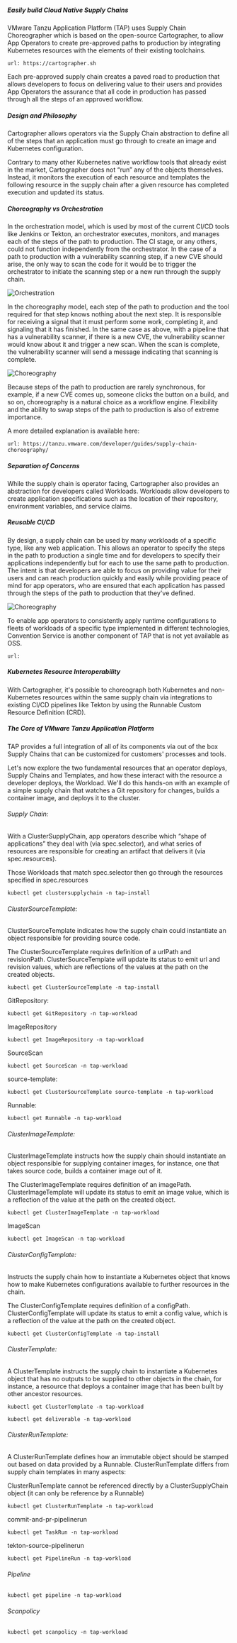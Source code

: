 ##### Easily build Cloud Native Supply Chains

VMware Tanzu Application Platform (TAP) uses Supply Chain Choreographer which is based on the open-source Cartographer, to allow App Operators to create pre-approved paths to production by integrating Kubernetes resources with the elements of their existing toolchains.

```dashboard:open-url
url: https://cartographer.sh
```

Each pre-approved supply chain creates a paved road to production that allows developers to focus on delivering value to their users and provides App Operators the assurance that all code in production has passed through all the steps of an approved workflow.

##### Design and Philosophy

Cartographer allows operators via the Supply Chain abstraction to define all of the steps that an application must go through to create an image and Kubernetes configuration.

Contrary to many other Kubernetes native workflow tools that already exist in the market, Cartographer does not “run” any of the objects themselves. Instead, it monitors the execution of each resource and templates the following resource in the supply chain after a given resource has completed execution and updated its status.

##### Choreography vs Orchestration

In the orchestration model, which is used by most of the current CI/CD tools like Jenkins or Tekton, an orchestrator executes, monitors, and manages each of the steps of the path to production. The CI stage, or any others, could not function independently from the orchestrator. In the case of a path to production with a vulnerability scanning step, if a new CVE should arise, the only way to scan the code for it would be to trigger the orchestrator to initiate the scanning step or a new run through the supply chain.

![Orchestration](images/catro-1.png)

In the choreography model, each step of the path to production and the tool required for that step knows nothing about the next step. It is responsible for receiving a signal that it must perform some work, completing it, and signaling that it has finished. In the same case as above, with a pipeline that has a vulnerability scanner, if there is a new CVE, the vulnerability scanner would know about it and trigger a new scan. When the scan is complete, the vulnerability scanner will send a message indicating that scanning is complete.

![Choreography](images/catro-2.png)

Because steps of the path to production are rarely synchronous, for example, if a new CVE comes up, someone clicks the button on a build, and so on, choreography is a natural choice as a workflow engine. Flexibility and the ability to swap steps of the path to production is also of extreme importance.

A more detailed explanation is available here:

```dashboard:open-url
url: https://tanzu.vmware.com/developer/guides/supply-chain-choreography/
```

##### Separation of Concerns

While the supply chain is operator facing, Cartographer also provides an abstraction for developers called Workloads. Workloads allow developers to create application specifications such as the location of their repository, environment variables, and service claims.

##### Reusable CI/CD

By design, a supply chain can be used by many workloads of a specific type, like any web application. This allows an operator to specify the steps in the path to production a single time and for developers to specify their applications independently but for each to use the same path to production. The intent is that developers are able to focus on providing value for their users and can reach production quickly and easily while providing peace of mind for app operators, who are ensured that each application has passed through the steps of the path to production that they've defined.

![Choreography](images/catro-3.png)

To enable app operators to consistently apply runtime configurations to fleets of workloads of a specific type implemented in different technologies, Convention Service is another component of TAP that is not yet available as OSS.

```dashboard:open-url
url: 
```

##### Kubernetes Resource Interoperability

With Cartographer, it's possible to choreograph both Kubernetes and non-Kubernetes resources within the same supply chain via integrations to existing CI/CD pipelines like Tekton by using the Runnable Custom Resource Definition (CRD).

##### The Core of VMware Tanzu Application Platform

TAP provides a full integration of all of its components via out of the box Supply Chains that can be customized for customers' processes and tools.

Let's now explore the two fundamental resources that an operator deploys, Supply Chains and Templates, and how these interact with the resource a developer deploys, the Workload. We'll do this hands-on with an example of a simple supply chain that watches a Git repository for changes, builds a container image, and deploys it to the cluster.

###### Supply Chain: 

With a ClusterSupplyChain, app operators describe which “shape of applications” they deal with (via spec.selector), and what series of resources are responsible for creating an artifact that delivers it (via spec.resources).

Those Workloads that match spec.selector then go through the resources specified in spec.resources

```execute
kubectl get clustersupplychain -n tap-install
```

###### ClusterSourceTemplate:

ClusterSourceTemplate indicates how the supply chain could instantiate an object responsible for providing source code.

The ClusterSourceTemplate requires definition of a urlPath and revisionPath. ClusterSourceTemplate will update its status to emit url and revision values, which are reflections of the values at the path on the created objects.

```execute
kubectl get ClusterSourceTemplate -n tap-install
```

GitRepository:

```execute
kubectl get GitRepository -n tap-workload
```

ImageRepository

```execute
kubectl get ImageRepository -n tap-workload
```

SourceScan

```execute
kubectl get SourceScan -n tap-workload
```

source-template:

```execute
kubectl get ClusterSourceTemplate source-template -n tap-workload
```

Runnable:

```execute
kubectl get Runnable -n tap-workload
```

###### ClusterImageTemplate:

ClusterImageTemplate instructs how the supply chain should instantiate an object responsible for supplying container images, for instance, one that takes source code, builds a container image out of it.

The ClusterImageTemplate requires definition of an imagePath. ClusterImageTemplate will update its status to emit an image value, which is a reflection of the value at the path on the created object.

```execute
kubectl get ClusterImageTemplate -n tap-workload
```

ImageScan

```execute
kubectl get ImageScan -n tap-workload
```

###### ClusterConfigTemplate:

Instructs the supply chain how to instantiate a Kubernetes object that knows how to make Kubernetes configurations available to further resources in the chain.

The ClusterConfigTemplate requires definition of a configPath. ClusterConfigTemplate will update its status to emit a config value, which is a reflection of the value at the path on the created object.

```execute
kubectl get ClusterConfigTemplate -n tap-install
```

###### ClusterTemplate:

A ClusterTemplate instructs the supply chain to instantiate a Kubernetes object that has no outputs to be supplied to other objects in the chain, for instance, a resource that deploys a container image that has been built by other ancestor resources.

```execute
kubectl get ClusterTemplate -n tap-workload
```

```execute
kubectl get deliverable -n tap-workload
```

###### ClusterRunTemplate:

A ClusterRunTemplate defines how an immutable object should be stamped out based on data provided by a Runnable. ClusterRunTemplate differs from supply chain templates in many aspects:

ClusterRunTemplate cannot be referenced directly by a ClusterSupplyChain object (it can only be reference by a Runnable)

```execute
kubectl get ClusterRunTemplate -n tap-workload
```

commit-and-pr-pipelinerun

```execute
kubectl get TaskRun -n tap-workload
```

tekton-source-pipelinerun

```execute
kubectl get PipelineRun -n tap-workload
```

###### Pipeline

```execute
kubectl get pipeline -n tap-workload
```

###### Scanpolicy

```execute
kubectl get scanpolicy -n tap-workload
```
